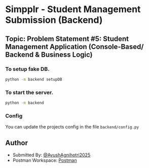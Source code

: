# Simpplr - Student Management Submission (Backend)

## Topic: Problem Statement #5: Student Management Application (Console-Based/ Backend & Business Logic)

### To setup fake DB.

```bash
python -m backend setupDB
```

### To start the server.

```bash
python -m backend
```

### Config
You can update the projects config in the file `backend/config.py`

## Author

- Submitted By: [@AyushAgnihotri2025](https://github.com/AyushAgnihotri2025)
- Postman Workspace: [Postman](https://www.postman.com/mrayush/workspace/simpplr)
